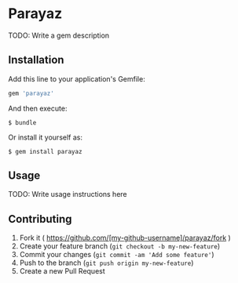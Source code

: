 # Parayaz

TODO: Write a gem description

## Installation

Add this line to your application's Gemfile:

```ruby
gem 'parayaz'
```

And then execute:

    $ bundle

Or install it yourself as:

    $ gem install parayaz

## Usage

TODO: Write usage instructions here

## Contributing

1. Fork it ( https://github.com/[my-github-username]/parayaz/fork )
2. Create your feature branch (`git checkout -b my-new-feature`)
3. Commit your changes (`git commit -am 'Add some feature'`)
4. Push to the branch (`git push origin my-new-feature`)
5. Create a new Pull Request
